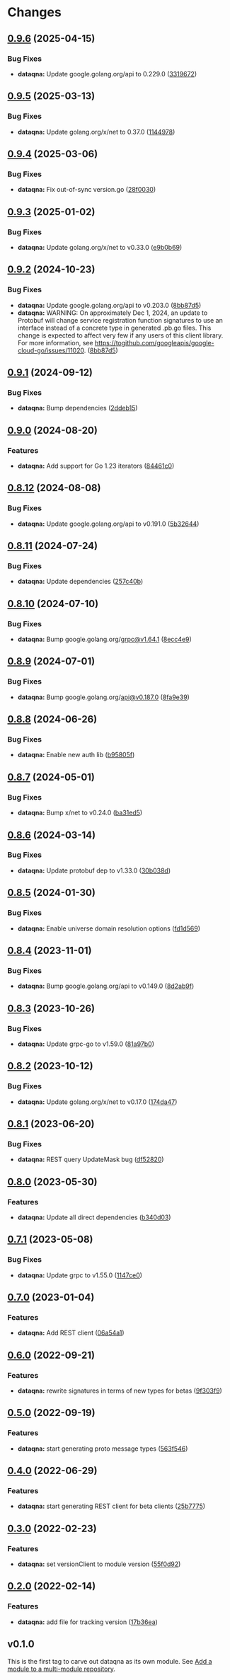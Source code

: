 # Changes

## [0.9.6](https://github.com/googleapis/google-cloud-go/compare/dataqna/v0.9.5...dataqna/v0.9.6) (2025-04-15)


### Bug Fixes

* **dataqna:** Update google.golang.org/api to 0.229.0 ([3319672](https://github.com/googleapis/google-cloud-go/commit/3319672f3dba84a7150772ccb5433e02dab7e201))

## [0.9.5](https://github.com/googleapis/google-cloud-go/compare/dataqna/v0.9.4...dataqna/v0.9.5) (2025-03-13)


### Bug Fixes

* **dataqna:** Update golang.org/x/net to 0.37.0 ([1144978](https://github.com/googleapis/google-cloud-go/commit/11449782c7fb4896bf8b8b9cde8e7441c84fb2fd))

## [0.9.4](https://github.com/googleapis/google-cloud-go/compare/dataqna/v0.9.3...dataqna/v0.9.4) (2025-03-06)


### Bug Fixes

* **dataqna:** Fix out-of-sync version.go ([28f0030](https://github.com/googleapis/google-cloud-go/commit/28f00304ebb13abfd0da2f45b9b79de093cca1ec))

## [0.9.3](https://github.com/googleapis/google-cloud-go/compare/dataqna/v0.9.2...dataqna/v0.9.3) (2025-01-02)


### Bug Fixes

* **dataqna:** Update golang.org/x/net to v0.33.0 ([e9b0b69](https://github.com/googleapis/google-cloud-go/commit/e9b0b69644ea5b276cacff0a707e8a5e87efafc9))

## [0.9.2](https://github.com/googleapis/google-cloud-go/compare/dataqna/v0.9.1...dataqna/v0.9.2) (2024-10-23)


### Bug Fixes

* **dataqna:** Update google.golang.org/api to v0.203.0 ([8bb87d5](https://github.com/googleapis/google-cloud-go/commit/8bb87d56af1cba736e0fe243979723e747e5e11e))
* **dataqna:** WARNING: On approximately Dec 1, 2024, an update to Protobuf will change service registration function signatures to use an interface instead of a concrete type in generated .pb.go files. This change is expected to affect very few if any users of this client library. For more information, see https://togithub.com/googleapis/google-cloud-go/issues/11020. ([8bb87d5](https://github.com/googleapis/google-cloud-go/commit/8bb87d56af1cba736e0fe243979723e747e5e11e))

## [0.9.1](https://github.com/googleapis/google-cloud-go/compare/dataqna/v0.9.0...dataqna/v0.9.1) (2024-09-12)


### Bug Fixes

* **dataqna:** Bump dependencies ([2ddeb15](https://github.com/googleapis/google-cloud-go/commit/2ddeb1544a53188a7592046b98913982f1b0cf04))

## [0.9.0](https://github.com/googleapis/google-cloud-go/compare/dataqna/v0.8.12...dataqna/v0.9.0) (2024-08-20)


### Features

* **dataqna:** Add support for Go 1.23 iterators ([84461c0](https://github.com/googleapis/google-cloud-go/commit/84461c0ba464ec2f951987ba60030e37c8a8fc18))

## [0.8.12](https://github.com/googleapis/google-cloud-go/compare/dataqna/v0.8.11...dataqna/v0.8.12) (2024-08-08)


### Bug Fixes

* **dataqna:** Update google.golang.org/api to v0.191.0 ([5b32644](https://github.com/googleapis/google-cloud-go/commit/5b32644eb82eb6bd6021f80b4fad471c60fb9d73))

## [0.8.11](https://github.com/googleapis/google-cloud-go/compare/dataqna/v0.8.10...dataqna/v0.8.11) (2024-07-24)


### Bug Fixes

* **dataqna:** Update dependencies ([257c40b](https://github.com/googleapis/google-cloud-go/commit/257c40bd6d7e59730017cf32bda8823d7a232758))

## [0.8.10](https://github.com/googleapis/google-cloud-go/compare/dataqna/v0.8.9...dataqna/v0.8.10) (2024-07-10)


### Bug Fixes

* **dataqna:** Bump google.golang.org/grpc@v1.64.1 ([8ecc4e9](https://github.com/googleapis/google-cloud-go/commit/8ecc4e9622e5bbe9b90384d5848ab816027226c5))

## [0.8.9](https://github.com/googleapis/google-cloud-go/compare/dataqna/v0.8.8...dataqna/v0.8.9) (2024-07-01)


### Bug Fixes

* **dataqna:** Bump google.golang.org/api@v0.187.0 ([8fa9e39](https://github.com/googleapis/google-cloud-go/commit/8fa9e398e512fd8533fd49060371e61b5725a85b))

## [0.8.8](https://github.com/googleapis/google-cloud-go/compare/dataqna/v0.8.7...dataqna/v0.8.8) (2024-06-26)


### Bug Fixes

* **dataqna:** Enable new auth lib ([b95805f](https://github.com/googleapis/google-cloud-go/commit/b95805f4c87d3e8d10ea23bd7a2d68d7a4157568))

## [0.8.7](https://github.com/googleapis/google-cloud-go/compare/dataqna/v0.8.6...dataqna/v0.8.7) (2024-05-01)


### Bug Fixes

* **dataqna:** Bump x/net to v0.24.0 ([ba31ed5](https://github.com/googleapis/google-cloud-go/commit/ba31ed5fda2c9664f2e1cf972469295e63deb5b4))

## [0.8.6](https://github.com/googleapis/google-cloud-go/compare/dataqna/v0.8.5...dataqna/v0.8.6) (2024-03-14)


### Bug Fixes

* **dataqna:** Update protobuf dep to v1.33.0 ([30b038d](https://github.com/googleapis/google-cloud-go/commit/30b038d8cac0b8cd5dd4761c87f3f298760dd33a))

## [0.8.5](https://github.com/googleapis/google-cloud-go/compare/dataqna/v0.8.4...dataqna/v0.8.5) (2024-01-30)


### Bug Fixes

* **dataqna:** Enable universe domain resolution options ([fd1d569](https://github.com/googleapis/google-cloud-go/commit/fd1d56930fa8a747be35a224611f4797b8aeb698))

## [0.8.4](https://github.com/googleapis/google-cloud-go/compare/dataqna/v0.8.3...dataqna/v0.8.4) (2023-11-01)


### Bug Fixes

* **dataqna:** Bump google.golang.org/api to v0.149.0 ([8d2ab9f](https://github.com/googleapis/google-cloud-go/commit/8d2ab9f320a86c1c0fab90513fc05861561d0880))

## [0.8.3](https://github.com/googleapis/google-cloud-go/compare/dataqna/v0.8.2...dataqna/v0.8.3) (2023-10-26)


### Bug Fixes

* **dataqna:** Update grpc-go to v1.59.0 ([81a97b0](https://github.com/googleapis/google-cloud-go/commit/81a97b06cb28b25432e4ece595c55a9857e960b7))

## [0.8.2](https://github.com/googleapis/google-cloud-go/compare/dataqna/v0.8.1...dataqna/v0.8.2) (2023-10-12)


### Bug Fixes

* **dataqna:** Update golang.org/x/net to v0.17.0 ([174da47](https://github.com/googleapis/google-cloud-go/commit/174da47254fefb12921bbfc65b7829a453af6f5d))

## [0.8.1](https://github.com/googleapis/google-cloud-go/compare/dataqna/v0.8.0...dataqna/v0.8.1) (2023-06-20)


### Bug Fixes

* **dataqna:** REST query UpdateMask bug ([df52820](https://github.com/googleapis/google-cloud-go/commit/df52820b0e7721954809a8aa8700b93c5662dc9b))

## [0.8.0](https://github.com/googleapis/google-cloud-go/compare/dataqna/v0.7.1...dataqna/v0.8.0) (2023-05-30)


### Features

* **dataqna:** Update all direct dependencies ([b340d03](https://github.com/googleapis/google-cloud-go/commit/b340d030f2b52a4ce48846ce63984b28583abde6))

## [0.7.1](https://github.com/googleapis/google-cloud-go/compare/dataqna/v0.7.0...dataqna/v0.7.1) (2023-05-08)


### Bug Fixes

* **dataqna:** Update grpc to v1.55.0 ([1147ce0](https://github.com/googleapis/google-cloud-go/commit/1147ce02a990276ca4f8ab7a1ab65c14da4450ef))

## [0.7.0](https://github.com/googleapis/google-cloud-go/compare/dataqna/v0.6.0...dataqna/v0.7.0) (2023-01-04)


### Features

* **dataqna:** Add REST client ([06a54a1](https://github.com/googleapis/google-cloud-go/commit/06a54a16a5866cce966547c51e203b9e09a25bc0))

## [0.6.0](https://github.com/googleapis/google-cloud-go/compare/dataqna/v0.5.0...dataqna/v0.6.0) (2022-09-21)


### Features

* **dataqna:** rewrite signatures in terms of new types for betas ([9f303f9](https://github.com/googleapis/google-cloud-go/commit/9f303f9efc2e919a9a6bd828f3cdb1fcb3b8b390))

## [0.5.0](https://github.com/googleapis/google-cloud-go/compare/dataqna/v0.4.0...dataqna/v0.5.0) (2022-09-19)


### Features

* **dataqna:** start generating proto message types ([563f546](https://github.com/googleapis/google-cloud-go/commit/563f546262e68102644db64134d1071fc8caa383))

## [0.4.0](https://github.com/googleapis/google-cloud-go/compare/dataqna/v0.3.0...dataqna/v0.4.0) (2022-06-29)


### Features

* **dataqna:** start generating REST client for beta clients ([25b7775](https://github.com/googleapis/google-cloud-go/commit/25b77757c1e6f372e03bf99ab7461264bba48d26))

## [0.3.0](https://github.com/googleapis/google-cloud-go/compare/dataqna/v0.2.0...dataqna/v0.3.0) (2022-02-23)


### Features

* **dataqna:** set versionClient to module version ([55f0d92](https://github.com/googleapis/google-cloud-go/commit/55f0d92bf112f14b024b4ab0076c9875a17423c9))

## [0.2.0](https://github.com/googleapis/google-cloud-go/compare/dataqna/v0.1.0...dataqna/v0.2.0) (2022-02-14)


### Features

* **dataqna:** add file for tracking version ([17b36ea](https://github.com/googleapis/google-cloud-go/commit/17b36ead42a96b1a01105122074e65164357519e))

## v0.1.0

This is the first tag to carve out dataqna as its own module. See
[Add a module to a multi-module repository](https://github.com/golang/go/wiki/Modules#is-it-possible-to-add-a-module-to-a-multi-module-repository).

